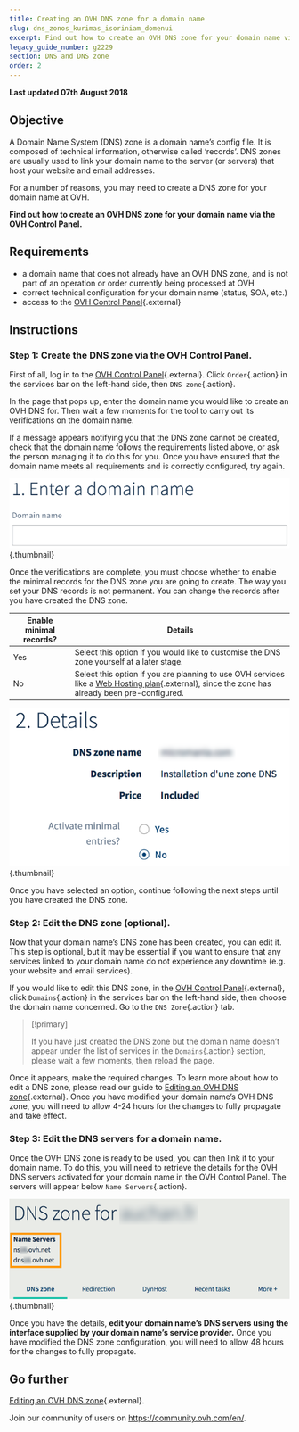 ```yaml
---
title: Creating an OVH DNS zone for a domain name
slug: dns_zonos_kurimas_isoriniam_domenui
excerpt: Find out how to create an OVH DNS zone for your domain name via the OVH Control Panel
legacy_guide_number: g2229
section: DNS and DNS zone
order: 2
---
```


**Last updated 07th August 2018**

## Objective

A Domain Name System (DNS) zone is a domain name’s config file. It is composed of technical information, otherwise called ‘records’. DNS zones are usually used to link your domain name to the server (or servers) that host your website and email addresses.

For a number of reasons, you may need to create a DNS zone for your domain name at OVH.

**Find out how to create an OVH DNS zone for your domain name via the OVH Control Panel.**

## Requirements

- a domain name that does not already have an OVH DNS zone, and is not part of an operation or order currently being processed at OVH
- correct technical configuration for your domain name (status, SOA, etc.)
- access to the [OVH Control Panel](https://www.ovh.com/auth/?action=gotomanager){.external}

## Instructions

### Step 1: Create the DNS zone via the OVH Control Panel.

First of all, log in to the [OVH Control Panel](https://www.ovh.com/auth/?action=gotomanager){.external}. Click `Order`{.action} in the services bar on the left-hand side, then `DNS zone`{.action}.

In the page that pops up, enter the domain name you would like to create an OVH DNS for. Then wait a few moments for the tool to carry out its verifications on the domain name.

If a message appears notifying you that the DNS zone cannot be created, check that the domain name follows the requirements listed above, or ask the person managing it to do this for you. Once you have ensured that the domain name meets all requirements and is correctly configured, try again.

![dnszonecreate](images/dns-zone-create-step1.png){.thumbnail}

Once the verifications are complete, you must choose whether to enable the minimal records for the DNS zone you are going to create. The way you set your DNS records is not permanent. You can change the records after you have created the DNS zone. 

|Enable minimal records?|Details|
|---|---|
|Yes|Select this option if you would like to customise the DNS zone yourself at a later stage.|
|No|Select this option if you are planning to use OVH services like a [Web Hosting plan](https://www.ovh.lt/svetainiu-talpinimas/){.external}, since the zone has already been pre-configured.|

![dnszonecreate](images/dns-zone-create-step2.png){.thumbnail}

Once you have selected an option, continue following the next steps until you have created the DNS zone.

### Step 2: Edit the DNS zone (optional).

Now that your domain name’s DNS zone has been created, you can edit it. This step is optional, but it may be essential if you want to ensure that any services linked to your domain name do not experience any downtime (e.g. your website and email services).

If you would like to edit this DNS zone, in the [OVH Control Panel](https://www.ovh.com/auth/?action=gotomanager){.external}, click `Domains`{.action} in the services bar on the left-hand side, then choose the domain name concerned. Go to the `DNS Zone`{.action} tab.

> [!primary]
>
> If you have just created the DNS zone but the domain name doesn’t appear under the list of services in the `Domains`{.action} section, please wait a few moments, then reload the page.
>

Once it appears, make the required changes. To learn more about how to edit a DNS zone, please read our guide to [Editing an OVH DNS zone](https://docs.ovh.com/lt/domains/svetainiu_talpinimas_kaip_redaguoti_dns_zona/){.external}. Once you have modified your domain name’s OVH DNS zone, you will need to allow 4-24 hours for the changes to fully propagate and take effect.

### Step 3: Edit the DNS servers for a domain name.

Once the OVH DNS zone is ready to be used, you can then link it to your domain name. To do this, you will need to retrieve the details for the OVH DNS servers activated for your domain name in the OVH Control Panel. The servers will appear below `Name Servers`{.action}.

![dnszonecreate](images/dns-zone-create-step3.png){.thumbnail}

Once you have the details, **edit your domain name’s DNS servers using the interface supplied by your domain name’s service provider.** Once you have modified the DNS zone configuration, you will need to allow 48 hours for the changes to fully propagate.

## Go further

[Editing an OVH DNS zone](https://docs.ovh.com/lt/domains/svetainiu_talpinimas_kaip_redaguoti_dns_zona/){.external}.

Join our community of users on <https://community.ovh.com/en/>.